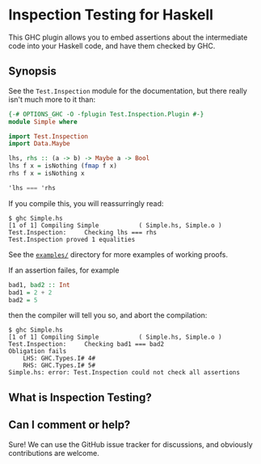 Inspection Testing for Haskell
==============================

This GHC plugin allows you to embed assertions about the intermediate code into
your Haskell code, and have them checked by GHC.

Synopsis
--------

See the `Test.Inspection` module for the documentation, but there really isn't much
more to it than:

```haskell
{-# OPTIONS_GHC -O -fplugin Test.Inspection.Plugin #-}
module Simple where

import Test.Inspection
import Data.Maybe

lhs, rhs :: (a -> b) -> Maybe a -> Bool
lhs f x = isNothing (fmap f x)
rhs f x = isNothing x

'lhs === 'rhs
```

If you compile this, you will reassurringly read:

```
$ ghc Simple.hs
[1 of 1] Compiling Simple           ( Simple.hs, Simple.o )
Test.Inspection:     Checking lhs === rhs
Test.Inspection proved 1 equalities
```

See the [`examples/`](examples/) directory for more examples of working proofs.

If an assertion failes, for example

```haskell
bad1, bad2 :: Int
bad1 = 2 + 2
bad2 = 5
```

then the compiler will tell you so, and abort the compilation:
```
$ ghc Simple.hs
[1 of 1] Compiling Simple           ( Simple.hs, Simple.o )
Test.Inspection:     Checking bad1 === bad2
Obligation fails
    LHS: GHC.Types.I# 4#
    RHS: GHC.Types.I# 5#
Simple.hs: error: Test.Inspection could not check all assertions
```

What is Inspection Testing?
---------------------------


Can I comment or help?
----------------------

Sure! We can use the GitHub issue tracker for discussions, and obviously
contributions are welcome.

